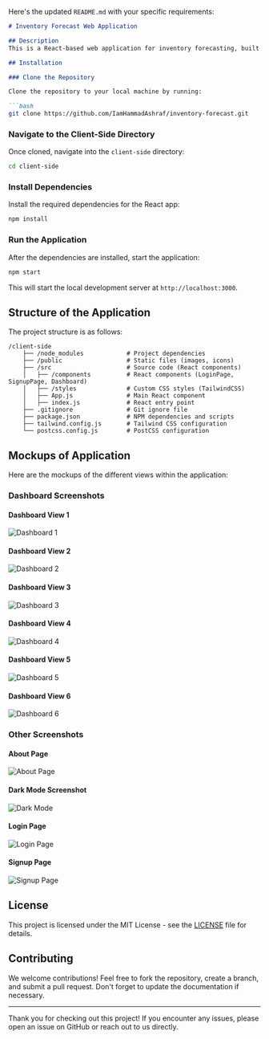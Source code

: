 Here's the updated `README.md` with your specific requirements:

```markdown
# Inventory Forecast Web Application

## Description
This is a React-based web application for inventory forecasting, built with modern web technologies. The application features a sleek dashboard, login, and signup pages, and is fully responsive with a customizable dark mode.

## Installation

### Clone the Repository

Clone the repository to your local machine by running:

```bash
git clone https://github.com/IamHammadAshraf/inventory-forecast.git
```

### Navigate to the Client-Side Directory

Once cloned, navigate into the `client-side` directory:

```bash
cd client-side
```

### Install Dependencies

Install the required dependencies for the React app:

```bash
npm install
```

### Run the Application

After the dependencies are installed, start the application:

```bash
npm start
```

This will start the local development server at `http://localhost:3000`.

## Structure of the Application

The project structure is as follows:

```
/client-side
    ├── /node_modules            # Project dependencies
    ├── /public                  # Static files (images, icons)
    ├── /src                     # Source code (React components)
    │   ├── /components          # React components (LoginPage, SignupPage, Dashboard)
    │   ├── /styles              # Custom CSS styles (TailwindCSS)
    │   ├── App.js               # Main React component
    │   ├── index.js             # React entry point
    ├── .gitignore               # Git ignore file
    ├── package.json             # NPM dependencies and scripts
    ├── tailwind.config.js       # Tailwind CSS configuration
    └── postcss.config.js        # PostCSS configuration
```

## Mockups of Application

Here are the mockups of the different views within the application:

### Dashboard Screenshots
#### Dashboard View 1
![Dashboard 1](./Dashboard-1.png)

#### Dashboard View 2
![Dashboard 2](./Dashboard-2.png)

#### Dashboard View 3
![Dashboard 3](./Dashboard-3.png)

#### Dashboard View 4
![Dashboard 4](./Dashboard-4.png)

#### Dashboard View 5
![Dashboard 5](./Dashboard-5.png)

#### Dashboard View 6
![Dashboard 6](./Dashboard-6.png)

### Other Screenshots
#### About Page
![About Page](./About.png)

#### Dark Mode Screenshot
![Dark Mode](./Dark-Mode.png)

#### Login Page
![Login Page](./LoginPage.png)

#### Signup Page
![Signup Page](./SignupPage.png)

## License
This project is licensed under the MIT License - see the [LICENSE](LICENSE) file for details.

## Contributing
We welcome contributions! Feel free to fork the repository, create a branch, and submit a pull request. Don't forget to update the documentation if necessary.

---

Thank you for checking out this project! If you encounter any issues, please open an issue on GitHub or reach out to us directly.
```


